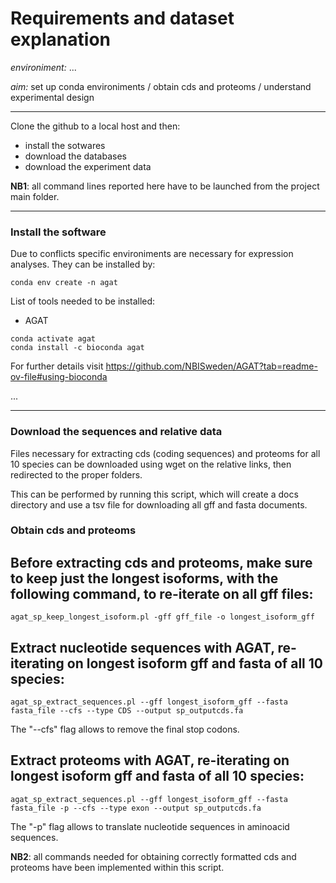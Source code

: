 # Requirements and dataset explanation


*environiment:* ...


*aim:* set up conda environiments / obtain cds and proteoms / understand experimental design


---


Clone the github to a local host and then:


- install the sotwares
- download the databases
- download the experiment data

**NB1**: all command lines reported here have to be launched from the project main folder.

---


### Install the software


Due to conflicts specific environiments are necessary for expression analyses. They can be installed by: 


```
conda env create -n agat
``` 

List of tools needed to be installed:

- AGAT

```
conda activate agat
conda install -c bioconda agat 
``` 
For further details visit https://github.com/NBISweden/AGAT?tab=readme-ov-file#using-bioconda

...

---


### Download the sequences and relative data 


Files necessary for extracting cds (coding sequences) and proteoms for all 10 species can be downloaded using wget on the relative links, then redirected to the proper folders.

This can be performed by running this script, which will create a docs directory and use a tsv file for downloading all gff and fasta documents.

### Obtain cds and proteoms

## Before extracting cds and proteoms, make sure to keep just the longest isoforms, with the following command, to re-iterate on all gff files:

```
agat_sp_keep_longest_isoform.pl -gff gff_file -o longest_isoform_gff

```

## Extract nucleotide sequences with AGAT, re-iterating on longest isoform gff and fasta of all 10 species:

```
agat_sp_extract_sequences.pl --gff longest_isoform_gff --fasta fasta_file --cfs --type CDS --output sp_outputcds.fa

```
The "--cfs" flag allows to remove the final stop codons.

## Extract proteoms with AGAT, re-iterating on longest isoform gff and fasta of all 10 species:

```
agat_sp_extract_sequences.pl --gff longest_isoform_gff --fasta fasta_file -p --cfs --type exon --output sp_outputcds.fa

```
The "-p" flag allows to translate nucleotide sequences in aminoacid sequences.       


**NB2**: all commands needed for obtaining correctly formatted cds and proteoms have been implemented within this script. 


